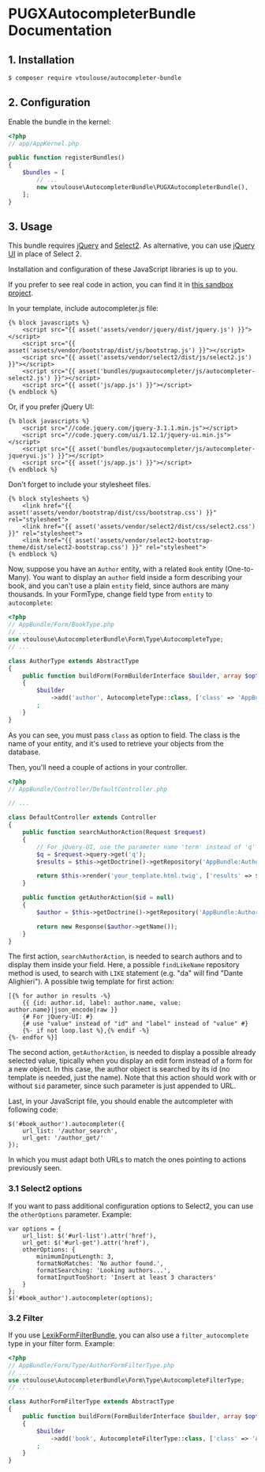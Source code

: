 PUGXAutocompleterBundle Documentation
=====================================

## 1. Installation

``` bash
$ composer require vtoulouse/autocompleter-bundle
```

## 2. Configuration

Enable the bundle in the kernel:

``` php
<?php
// app/AppKernel.php

public function registerBundles()
{
    $bundles = [
        // ...
        new vtoulouse\AutocompleterBundle\PUGXAutocompleterBundle(),
    ];
}
```

## 3. Usage

This bundle requires [jQuery](http://jquery.com/) and [Select2](https://select2.github.io/).
As alternative, you can use [jQuery UI](http://jqueryui.com/) in place of Select 2.

Installation and configuration of these JavaScript libraries is up to you.

If you prefer to see real code in action, you can find it in [this sandbox project](https://github.com/vctls/AutoCompleterSandbox).

In your template, include autocompleter.js file:

```twig
{% block javascripts %}
    <script src="{{ asset('assets/vendor/jquery/dist/jquery.js') }}"></script>
    <script src="{{ asset('assets/vendor/bootstrap/dist/js/bootstrap.js') }}"></script>
    <script src="{{ asset('assets/vendor/select2/dist/js/select2.js') }}"></script>
    <script src="{{ asset('bundles/pugxautocompleter/js/autocompleter-select2.js') }}"></script>
    <script src="{{ asset('js/app.js') }}"></script>
{% endblock %}
```
Or, if you prefer jQuery UI:

```twig
{% block javascripts %}
    <script src="//code.jquery.com/jquery-3.1.1.min.js"></script>
    <script src="//code.jquery.com/ui/1.12.1/jquery-ui.min.js"></script>
    <script src="{{ asset('bundles/pugxautocompleter/js/autocompleter-jqueryui.js') }}"></script>
    <script src="{{ asset('js/app.js') }}"></script>
{% endblock %}
```

Don't forget to include your stylesheet files.

```jinja
{% block stylesheets %}
    <link href="{{ asset('assets/vendor/bootstrap/dist/css/bootstrap.css') }}" rel="stylesheet">
    <link href="{{ asset('assets/vendor/select2/dist/css/select2.css') }}" rel="stylesheet">
    <link href="{{ asset('assets/vendor/select2-bootstrap-theme/dist/select2-bootstrap.css') }}" rel="stylesheet">
{% endblock %}
```

Now, suppose you have an `Author` entity, with a related `Book` entity (One-to-Many).
You want to display an `author` field inside a form describing your book, and you can't
use a plain `entity` field, since authors are many thousands.
In your FormType, change field type from `entity` to `autocomplete`:

``` php
<?php
// AppBundle/Form/BookType.php
// ...
use vtoulouse\AutocompleterBundle\Form\Type\AutocompleteType;
// ...

class AuthorType extends AbstractType
{
    public function buildForm(FormBuilderInterface $builder, array $options)
    {
        $builder
            ->add('author', AutocompleteType::class, ['class' => 'AppBundle:Author'])
        ;
    }
}
```

As you can see, you must pass `class` as option to field. The class is the name of
your entity, and it's used to retrieve your objects from the database.

Then, you'll need a couple of actions in your controller.

``` php
<?php
// AppBundle/Controller/DefaultController.php

// ...

class DefaultController extends Controller
{
    public function searchAuthorAction(Request $request)
    {
        // For jQuery-UI, use the parameter name 'term' instead of 'q'
        $q = $request->query->get('q');
        $results = $this->getDoctrine()->getRepository('AppBundle:Author')->findLikeName($q);

        return $this->render('your_template.html.twig', ['results' => $results]);
    }

    public function getAuthorAction($id = null)
    {
        $author = $this->getDoctrine()->getRepository('AppBundle:Author')->find($id);

        return new Response($author->getName());
    }
}
```

The first action, `searchAuthorAction`, is needed to search authors and to display them
inside your field. Here, a possible `findLikeName` repository method is used, to
search with `LIKE` statement (e.g. "da" will find "Dante Alighieri").
A possible twig template for first action:

```jinja
[{% for author in results -%}
    {{ {id: author.id, label: author.name, value: author.name}|json_encode|raw }}
    {# For jQuery-UI: #}
    {# use "value" instead of "id" and "label" instead of "value" #}
    {%- if not loop.last %},{% endif -%}
{%- endfor %}]
```

The second action, `getAuthorAction`, is needed to display a possible already selected value,
tipically when you display an edit form instead of a form for a new object.
In this case, the author object is searched by its id (no template is needed, just the name).
Note that this action should work with or without `$id` parameter, since such parameter is just appended to URL.

Last, in your JavaScript file, you should enable the autcompleter with following code:

```
$('#book_author').autocompleter({
    url_list: '/author_search',
    url_get: '/author_get/'
});
```

In which you must adapt both URLs to match the ones pointing to actions previously seen.

### 3.1 Select2 options

If you want to pass additional configuration options to Select2, you can use the `otherOptions` parameter.
Example:

```
var options = {
    url_list: $('#url-list').attr('href'),
    url_get: $('#url-get').attr('href'),
    otherOptions: {
        minimumInputLength: 3,
        formatNoMatches: 'No author found.',
        formatSearching: 'Looking authors...',
        formatInputTooShort: 'Insert at least 3 characters'
    }
};
$('#book_author').autocompleter(options);
```

### 3.2 Filter

If you use [LexikFormFilterBundle](https://github.com/lexik/LexikFormFilterBundle), you can also use a
`filter_autocomplete` type in your filter form.
Example:

``` php
<?php
// AppBundle/Form/Type/AuthorFormFilterType.php
// ...
use vtoulouse\AutocompleterBundle\Form\Type\AutocompleteFilterType;
// ...

class AuthorFormFilterType extends AbstractType
{
    public function buildForm(FormBuilderInterface $builder, array $options)
    {
        $builder
            ->add('book', AutocompleteFilterType::class, ['class' => 'AppBundle:Book'])
        ;
    }
}
```
